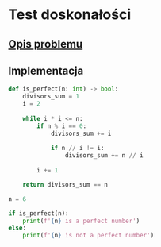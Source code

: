 # Test doskonałości

## [Opis problemu](../../../../algorithms/integers/perfect-test.md)

## Implementacja

```python linenums="1"
def is_perfect(n: int) -> bool:
    divisors_sum = 1
    i = 2
    
    while i * i <= n:
        if n % i == 0:
            divisors_sum += i
            
            if n // i != i:
                divisors_sum += n // i
        
        i += 1

    return divisors_sum == n

n = 6

if is_perfect(n):
    print(f'{n} is a perfect number')
else:
    print(f'{n} is not a perfect number')
```
